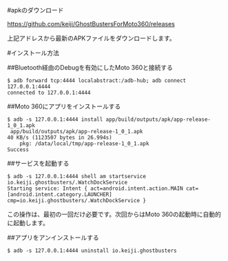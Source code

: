 #apkのダウンロード

https://github.com/keiji/GhostBustersForMoto360/releases

上記アドレスから最新のAPKファイルをダウンロードします。

#インストール方法

##Bluetooth経由のDebugを有効にしたMoto 360と接続する

    $ adb forward tcp:4444 localabstract:/adb-hub; adb connect 127.0.0.1:4444
    connected to 127.0.0.1:4444

##Moto 360にアプリをインストールする
    
    $ adb -s 127.0.0.1:4444 install app/build/outputs/apk/app-release-1_0_1.apk
     app/build/outputs/apk/app-release-1_0_1.apk
    40 KB/s (1123507 bytes in 26.994s)
	    pkg: /data/local/tmp/app-release-1_0_1.apk
    Success

##サービスを起動する

    $ adb -s 127.0.0.1:4444 shell am startservice io.keiji.ghostbusters/.WatchDockService
    Starting service: Intent { act=android.intent.action.MAIN cat=[android.intent.category.LAUNCHER] cmp=io.keiji.ghostbusters/.WatchDockService }

この操作は、最初の一回だけ必要です。次回からはMoto 360の起動時に自動的に起動します。

##アプリをアンインストールする
    
    $ adb -s 127.0.0.1:4444 uninstall io.keiji.ghostbusters
